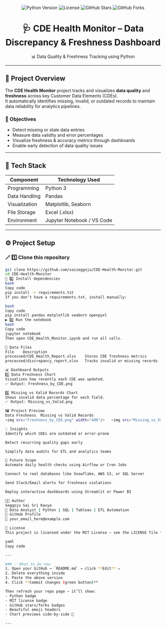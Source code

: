 <p align="center">
  <img src="https://img.shields.io/badge/Python-3.9%2B-blue?logo=python&logoColor=white" alt="Python Version">
  <img src="https://img.shields.io/badge/License-MIT-green?logo=open-source-initiative&logoColor=white" alt="License">
  <img src="https://img.shields.io/github/stars/saiseggoju/CDE-Health-Monitor?style=social" alt="GitHub Stars">
  <img src="https://img.shields.io/github/forks/saiseggoju/CDE-Health-Monitor?style=social" alt="GitHub Forks">
</p>

<h1 align="center">🩺 CDE Health Monitor – Data Discrepancy & Freshness Dashboard</h1>
<p align="center">📊 Data Quality & Freshness Tracking using Python</p>

---

## 📘 Project Overview
The **CDE Health Monitor** project tracks and visualizes **data quality** and **freshness** across key Customer Data Elements (CDEs).  
It automatically identifies missing, invalid, or outdated records to maintain data reliability for analytics pipelines.

### 🎯 Objectives
- Detect missing or stale data entries  
- Measure data validity and error percentages  
- Visualize freshness & accuracy metrics through dashboards  
- Enable early detection of data quality issues  

---

## 🧩 Tech Stack
| Component | Technology Used |
|------------|----------------|
| Programming | Python 3 |
| Data Handling | Pandas |
| Visualization | Matplotlib, Seaborn |
| File Storage | Excel (.xlsx) |
| Environment | Jupyter Notebook / VS Code |

---

## ⚙️ Project Setup

### 🪄 1️⃣ Clone this repository
```bash
git clone https://github.com/saiseggoju/CDE-Health-Monitor.git
cd CDE-Health-Monitor
🧰 2️⃣ Install dependencies
bash
Copy code
pip install -r requirements.txt
If you don’t have a requirements.txt, install manually:

bash
Copy code
pip install pandas matplotlib seaborn openpyxl
▶️ 3️⃣ Run the notebook
bash
Copy code
jupyter notebook
Then open CDE_Health_Monitor.ipynb and run all cells.

🧮 Data Files
File	Description
processed/CDE_Health_Report.xlsx	Stores CDE freshness metrics
processed/discrepancy_report.xlsx	Tracks invalid or missing records

📊 Dashboard Outputs
1️⃣ Data Freshness Chart
Visualizes how recently each CDE was updated.
✅ Output: Freshness_by_CDE.png

2️⃣ Missing vs Valid Records Chart
Shows invalid data percentage for each field.
✅ Output: Missing_vs_Valid.png

🖼️ Project Preview
Data Freshness	Missing vs Valid Records
<img src="Freshness_by_CDE.png" width="400"/>	<img src="Missing_vs_Valid.png" width="400"/>

💡 Insights
Identify which CDEs are outdated or error-prone

Detect recurring quality gaps early

Simplify data audits for ETL and analytics teams

🚀 Future Scope
Automate daily health checks using Airflow or Cron Jobs

Connect to real databases like Snowflake, AWS S3, or SQL Server

Send Slack/Email alerts for freshness violations

Deploy interactive dashboards using Streamlit or Power BI

👩‍💻 Author
Seggoju Sai Sri Kavya
📍 Data Analyst | Python | SQL | Tableau | ETL Automation
🔗 GitHub Profile
📧 your_email_here@example.com

🪪 License
This project is licensed under the MIT License — see the LICENSE file for details.

yaml
Copy code

---

### ✅ What to do now
1. Open your GitHub → `README.md` → click **Edit** ✏️  
2. Delete everything inside  
3. Paste the above version  
4. Click **Commit changes (green button)**  

Then refresh your repo page — it’ll show:
- Python badge  
- MIT license badge  
- GitHub stars/forks badges  
- Beautiful emoji headers  
- Chart previews side-by-side 🎉  

---


